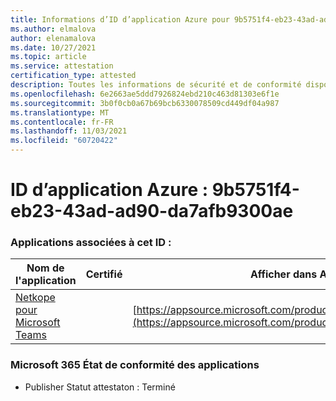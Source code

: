```yaml
---
title: Informations d’ID d’application Azure pour 9b5751f4-eb23-43ad-ad90-da7afb9300ae
ms.author: elmalova
author: elenamalova
ms.date: 10/27/2021
ms.topic: article
ms.service: attestation
certification_type: attested
description: Toutes les informations de sécurité et de conformité disponibles pour 9b5751f4-eb23-43ad-ad90-da7afb9300ae.
ms.openlocfilehash: 6e2663ae5ddd7926824ebd210c463d81303e6f1e
ms.sourcegitcommit: 3b0f0cb0a67b69bcb6330078509cd449df04a987
ms.translationtype: MT
ms.contentlocale: fr-FR
ms.lasthandoff: 11/03/2021
ms.locfileid: "60720422"
---
```

# <a name="azure-app-id-9b5751f4-eb23-43ad-ad90-da7afb9300ae"></a>ID d’application Azure : 9b5751f4-eb23-43ad-ad90-da7afb9300ae


### <a name="apps-associated-with-this-id"></a>Applications associées à cet ID :
| **Nom de l'application** | **Certifié** | **Afficher dans AppSource** |
|--------------|---------------|-----------------------|
| [Netkope pour Microsoft Teams](https://docs.microsoft.com/microsoft-365-app-certification/forward/netskope.netskope_teams) |  | [https://appsource.microsoft.com/product/office/netskope.netskope_teams](https://appsource.microsoft.com/product/office/netskope.netskope_teams) |

### <a name="microsoft-365-app-compliance-status"></a>Microsoft 365 État de conformité des applications
- Publisher Statut attestaton : Terminé
